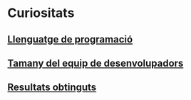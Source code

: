 <!-- TITLE: Curiositats -->
<!-- SUBTITLE: Curiositats -->

# Curiositats

<a href="https://wiki-js-epl.herokuapp.com/visual-studio-code/curiositats/prog-lang">
	<h2 style="pointer-events: auto;
		 cursor: pointer; text-decoration:none;">Llenguatge de programació</h2>
	</div>
</a>

<a href="https://wiki-js-epl.herokuapp.com/visual-studio-code/curiositats/tamany-dev-team">
	<h2 style="pointer-events: auto;
		 cursor: pointer; text-decoration:none;">Tamany del equip de desenvolupadors</h2>
	</div>
</a>

<a href="https://wiki-js-epl.herokuapp.com/visual-studio-code//curiositats/resultats-obtinguts">
	<h2 style="pointer-events: auto;
		 cursor: pointer; text-decoration:none;">Resultats obtinguts</h2>
	</div>
</a>